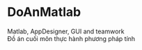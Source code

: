 # DoAnMatlab
 Matlab,  AppDesigner, GUI and teamwork <br>
 Đồ án cuối môn thực hành phương pháp tính
 
